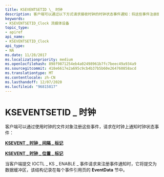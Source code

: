 ```yaml
---
title: KSEVENTSETID \_ 时钟
description: 客户端可以通过以下方式请求接收时钟的时钟状态事件通知：将这些事件注册到时钟的文件对象 KSEVENT \_ 时钟 \_ 间隔 \_ MARKKSEVENT \_ 时钟 \_ 位置 \_ MARKWhen 客户端提交 IOCTL \_ KS \_ ENABLE \_ 事件请求来注册事件通知，并将其提交为每个事件引用页面的 EventData 部分中所述的结构。
keywords:
- KSEVENTSETID_Clock 流媒体设备
topic_type:
- apiref
api_name:
- KSEVENTSETID_Clock
api_type:
- NA
ms.date: 11/28/2017
ms.localizationpriority: medium
ms.openlocfilehash: 898f9871254eb4a02498961b7fc7beec49a934a9
ms.sourcegitcommit: 418e6617e2a695c9cb4b37b5b60e264760858acd
ms.translationtype: MT
ms.contentlocale: zh-CN
ms.lasthandoff: 12/07/2020
ms.locfileid: "96815817"
---
```

# <a name="kseventsetid_clock"></a>KSEVENTSETID \_ 时钟


客户端可以通过使用时钟的文件对象注册这些事件，请求在时钟上通知时钟状态事件：

[**KSEVENT \_ 时钟 \_ 间隔 \_ 标记**](ksevent-clock-interval-mark.md)

[**KSEVENT \_ 时钟 \_ 位置 \_ 标记**](ksevent-clock-position-mark.md)

当客户端提交 IOCTL \_ KS \_ ENABLE \_ 事件请求来注册事件通知时，它将提交为数据缓冲区，该结构记录在每个事件引用页的 **EventData** 节中。

 

 





